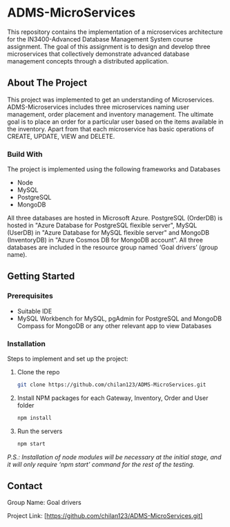 # ADMS-MicroServices
This repository contains the implementation of a microservices architecture for the IN3400-Advanced Database Management System course assignment. The goal of this assignment is to design and develop three microservices that collectively demonstrate advanced database management concepts through a distributed application.

<!-- ABOUT THE PROJECT -->
## About The Project
This project was implemented to get an understanding of Microservices. ADMS-Microservices includes three microservices naming user management, order placement and inventory management. The ultimate goal is to place an order for a particular user based on the items available in the inventory. Apart from that each microservice has basic operations of CREATE, UPDATE, VIEW and DELETE.

### Build With
The project is implemented using the following frameworks and Databases
* Node
* MySQL
* PostgreSQL
* MongoDB

All three databases are hosted in Microsoft Azure. PostgreSQL (OrderDB) is hosted in "Azure Database for PostgreSQL flexible server", MySQL (UserDB) in "Azure Database for MySQL flexible server" and MongoDB (InventoryDB) in "Azure Cosmos DB for MongoDB account”. All three databases are included in the resource group named ‘Goal drivers’ (group name).

## Getting Started

### Prerequisites
* Suitable IDE
* MySQL Workbench for MySQL, pgAdmin for PostgreSQL and MongoDB Compass for MongoDB or any other relevant app to view Databases

### Installation
Steps to implement and set up the project:
1. Clone the repo
   ```sh
   git clone https://github.com/chilan123/ADMS-MicroServices.git
   ```
2. Install NPM packages for each Gateway, Inventory, Order and User folder
   ```sh
   npm install
   ```
3. Run the servers 
    ```sh
   npm start
   ```
_P.S.: Installation of node modules will be necessary at the initial stage, and it will only require ‘npm start’ command for the rest of the testing._

## Contact
Group Name: Goal drivers

Project Link: [https://github.com/chilan123/ADMS-MicroServices.git]
